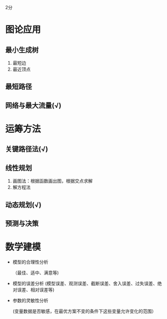 2分

# 图论应用

## 最小生成树

1. 最短边
2. 最近顶点



## 最短路径



## 网络与最大流量(√)



# 运筹方法

## 关键路径法(√)



## 线性规划

1. 画图法：根据函数画出图，根据交点求解
2. 解方程法

## 动态规划(√)



## 预测与决策





# 数学建模

- 模型的合理性分析

  （最佳、适中、满意等)

- 模型的误差分析
  (模型误差、观测误差、截断误差、舍入误差、过失误差、绝对误差、相对误差等)

- 参数的灵敏性分析

  (变量数据是否敏感，在最优方案不变的条件下这些变量允许变化的范围）

